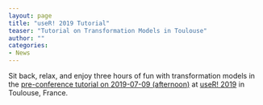 ```yaml
---
layout: page
title: "useR! 2019 Tutorial"
teaser: "Tutorial on Transformation Models in Toulouse"
author: ""
categories:
- News 
---
```

Sit back, relax, and enjoy three hours of fun with transformation models in
the [pre-conference tutorial on 2019-07-09 (afternoon)](http://www.user2019.fr/tutorials/) 
at [useR! 2019](http://www.user2019.fr) in Toulouse, France.